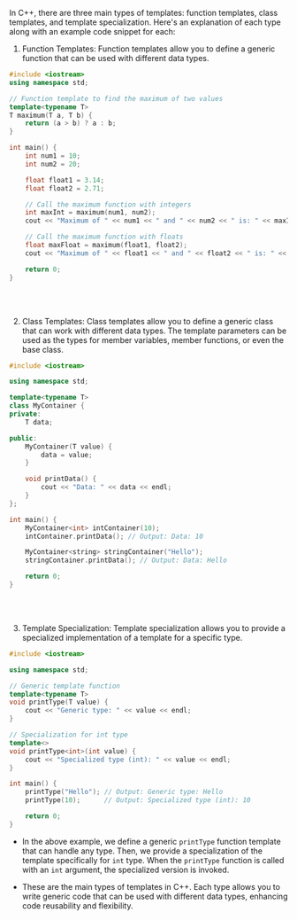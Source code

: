 In C++, there are three main types of templates: function templates, class templates, and template specialization. Here's an explanation of each type along with an example code snippet for each:

1. Function Templates:
Function templates allow you to define a generic function that can be used with different data types.

```cpp
#include <iostream>
using namespace std;

// Function template to find the maximum of two values
template<typename T>
T maximum(T a, T b) {
    return (a > b) ? a : b;
}

int main() {
    int num1 = 10;
    int num2 = 20;

    float float1 = 3.14;
    float float2 = 2.71;

    // Call the maximum function with integers
    int maxInt = maximum(num1, num2);
    cout << "Maximum of " << num1 << " and " << num2 << " is: " << maxInt << endl;

    // Call the maximum function with floats
    float maxFloat = maximum(float1, float2);
    cout << "Maximum of " << float1 << " and " << float2 << " is: " << maxFloat << endl;

    return 0;
}
```
<br> <br>

2. Class Templates:
Class templates allow you to define a generic class that can work with different data types. The template parameters can be used as the types for member variables, member functions, or even the base class.

```cpp
#include <iostream>

using namespace std;

template<typename T>
class MyContainer {
private:
    T data;

public:
    MyContainer(T value) {
        data = value;
    }

    void printData() {
        cout << "Data: " << data << endl;
    }
};

int main() {
    MyContainer<int> intContainer(10);
    intContainer.printData(); // Output: Data: 10

    MyContainer<string> stringContainer("Hello");
    stringContainer.printData(); // Output: Data: Hello

    return 0;
}
```
<br> <br>

3. Template Specialization:
Template specialization allows you to provide a specialized implementation of a template for a specific type.

```cpp
#include <iostream>

using namespace std;

// Generic template function
template<typename T>
void printType(T value) {
    cout << "Generic type: " << value << endl;
}

// Specialization for int type
template<>
void printType<int>(int value) {
    cout << "Specialized type (int): " << value << endl;
}

int main() {
    printType("Hello"); // Output: Generic type: Hello
    printType(10);      // Output: Specialized type (int): 10

    return 0;
}
```

- In the above example, we define a generic `printType` function template that can handle any type. Then, we provide a specialization of the template specifically for `int` type. When the `printType` function is called with an `int` argument, the specialized version is invoked.

- These are the main types of templates in C++. Each type allows you to write generic code that can be used with different data types, enhancing code reusability and flexibility.
